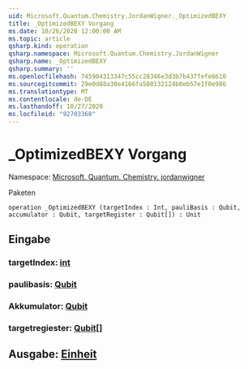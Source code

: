 ```yaml
---
uid: Microsoft.Quantum.Chemistry.JordanWigner._OptimizedBEXY
title: _OptimizedBEXY Vorgang
ms.date: 10/26/2020 12:00:00 AM
ms.topic: article
qsharp.kind: operation
qsharp.namespace: Microsoft.Quantum.Chemistry.JordanWigner
qsharp.name: _OptimizedBEXY
qsharp.summary: ''
ms.openlocfilehash: 745904313347c55cc28346e3d3b7b437fefe6610
ms.sourcegitcommit: 29e0d88a30e4166fa580132124b0eb57e1f0e986
ms.translationtype: MT
ms.contentlocale: de-DE
ms.lasthandoff: 10/27/2020
ms.locfileid: "92703368"
---
```

# <a name="_optimizedbexy-operation"></a>_OptimizedBEXY Vorgang

Namespace: [Microsoft. Quantum. Chemistry. jordanwigner](xref:Microsoft.Quantum.Chemistry.JordanWigner)

Paketen [](https://nuget.org/packages/)




```qsharp
operation _OptimizedBEXY (targetIndex : Int, pauliBasis : Qubit, accumulator : Qubit, targetRegister : Qubit[]) : Unit
```


## <a name="input"></a>Eingabe

### <a name="targetindex--int"></a>targetIndex: [int](xref:microsoft.quantum.lang-ref.int)




### <a name="paulibasis--qubit"></a>paulibasis: [Qubit](xref:microsoft.quantum.lang-ref.qubit)




### <a name="accumulator--qubit"></a>Akkumulator: [Qubit](xref:microsoft.quantum.lang-ref.qubit)




### <a name="targetregister--qubit"></a>targetregiester: [Qubit](xref:microsoft.quantum.lang-ref.qubit)[]





## <a name="output--unit"></a>Ausgabe: [Einheit](xref:microsoft.quantum.lang-ref.unit)

